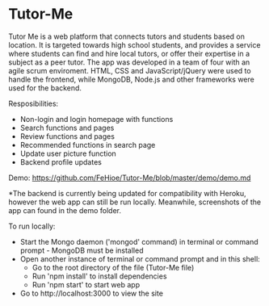 # Tutor-Me

Tutor Me is a web platform that connects tutors and students based on location. It is targeted towards high school students, and provides a service where students can find and hire local tutors, or offer their expertise in a subject as a peer tutor. The app was developed in a team of four with an agile scrum enviroment. HTML, CSS and JavaScript/jQuery were used to handle the frontend, while MongoDB, Node.js and other frameworks were used for the backend.

Resposibilities:
- Non-login and login homepage with functions
- Search functions and pages
- Review functions and pages
- Recommended functions in search page
- Update user picture function
- Backend profile updates

Demo: https://github.com/FeHioe/Tutor-Me/blob/master/demo/demo.md

*The backend is currently being updated for compatibility with Heroku, however the web app can still be run locally. Meanwhile, screenshots of the app can found in the demo folder.

To run locally:
- Start the Mongo daemon ('mongod' command) in terminal or command prompt - MongoDB must be installed
- Open another instance of terminal or command prompt and in this shell:
  - Go to the root directory of the file (Tutor-Me file)
  - Run 'npm install' to install dependencies
  - Run 'npm start' to start web app
- Go to http://localhost:3000 to view the site
